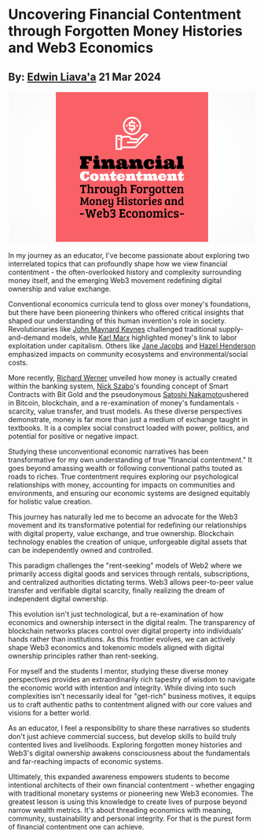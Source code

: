 # Uncovering Financial Contentment through Forgotten Money Histories and Web3 Economics
## By: [Edwin Liava'a](https://github.com/EdwinLiavaa) 21 Mar 2024

<p align="center">
 <img width="500" src="https://github.com/EdwinLiavaa/liavaa.space/blob/main/blog/20240321/pic.png">
</p>

In my journey as an educator, I've become passionate about exploring two interrelated topics that can profoundly shape how we view financial contentment - the often-overlooked history and complexity surrounding money itself, and the emerging Web3 movement redefining digital ownership and value exchange.

Conventional economics curricula tend to gloss over money's foundations, but there have been pioneering thinkers who offered critical insights that shaped our understanding of this human invention's role in society. Revolutionaries like [John Maynard Keynes](https://en.wikipedia.org/wiki/John_Maynard_Keynes) challenged traditional supply-and-demand models, while [Karl Marx](https://en.wikipedia.org/wiki/Karl_Marx) highlighted money's link to labor exploitation under capitalism. Others like [Jane Jacobs](https://en.wikipedia.org/wiki/Jane_Jacobs) and [Hazel Henderson](https://en.wikipedia.org/wiki/Hazel_Henderson) emphasized impacts on community ecosystems and environmental/social costs.

More recently, [Richard Werner](https://en.wikipedia.org/wiki/Richard_Werner) unveiled how money is actually created within the banking system,  [Nick Szabo](https://en.wikipedia.org/wiki/Nick_Szabo)'s founding concept of Smart Contracts with Bit Gold and the pseudonymous [Satoshi Nakamoto](https://en.wikipedia.org/wiki/Satoshi_Nakamoto)ushered in Bitcoin, blockchain, and a re-examination of money's fundamentals - scarcity, value transfer, and trust models. As these diverse perspectives demonstrate, money is far more than just a medium of exchange taught in textbooks. It is a complex social construct loaded with power, politics, and potential for positive or negative impact.

Studying these unconventional economic narratives has been transformative for my own understanding of true "financial contentment." It goes beyond amassing wealth or following conventional paths touted as roads to riches. True contentment requires exploring our psychological relationships with money, accounting for impacts on communities and environments, and ensuring our economic systems are designed equitably for holistic value creation.

This journey has naturally led me to become an advocate for the Web3 movement and its transformative potential for redefining our relationships with digital property, value exchange, and true ownership. Blockchain technology enables the creation of unique, unforgeable digital assets that can be independently owned and controlled.

This paradigm challenges the "rent-seeking" models of Web2 where we primarily access digital goods and services through rentals, subscriptions, and centralized authorities dictating terms. Web3 allows peer-to-peer value transfer and verifiable digital scarcity, finally realizing the dream of independent digital ownership.

This evolution isn't just technological, but a re-examination of how economics and ownership intersect in the digital realm. The transparency of blockchain networks places control over digital property into individuals' hands rather than institutions. As this frontier evolves, we can actively shape Web3 economics and tokenomic models aligned with digital ownership principles rather than rent-seeking.

For myself and the students I mentor, studying these diverse money perspectives provides an extraordinarily rich tapestry of wisdom to navigate the economic world with intention and integrity. While diving into such complexities isn't necessarily ideal for "get-rich" business motives, it equips us to craft authentic paths to contentment aligned with our core values and visions for a better world.

As an educator, I feel a responsibility to share these narratives so students don't just achieve commercial success, but develop skills to build truly contented lives and livelihoods. Exploring forgotten money histories and Web3's digital ownership awakens consciousness about the fundamentals and far-reaching impacts of economic systems.

Ultimately, this expanded awareness empowers students to become intentional architects of their own financial contentment - whether engaging with traditional monetary systems or pioneering new Web3 economies. The greatest lesson is using this knowledge to create lives of purpose beyond narrow wealth metrics. It's about threading economics with meaning, community, sustainability and personal integrity. For that is the purest form of financial contentment one can achieve.